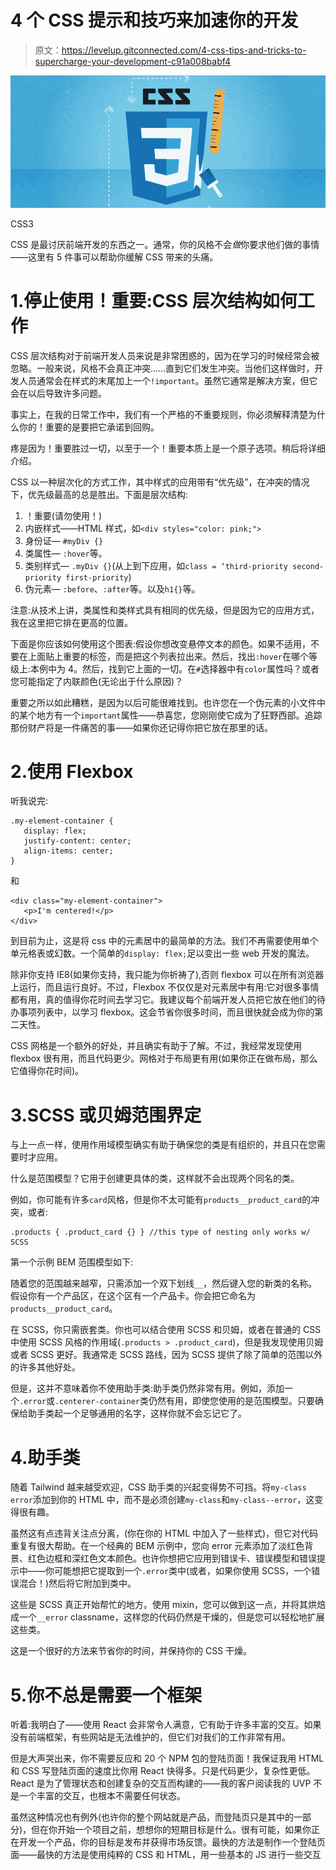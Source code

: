 # 4 个 CSS 提示和技巧来加速你的开发

> 原文：<https://levelup.gitconnected.com/4-css-tips-and-tricks-to-supercharge-your-development-c91a008babf4>

![](img/797c20708a60b0ae12f123021b9836c4.png)

CSS3

CSS 是最讨厌前端开发的东西之一。通常，你的风格不会*做*你要求他们做的事情——这里有 5 件事可以帮助你缓解 CSS 带来的头痛。

# 1.停止使用！重要:CSS 层次结构如何工作

CSS 层次结构对于前端开发人员来说是非常困惑的，因为在学习的时候经常会被忽略。一般来说，风格不会真正冲突……直到它们发生冲突。当他们这样做时，开发人员通常会在样式的末尾加上一个`!important`。虽然它通常是解决方案，但它会在以后导致许多问题。

事实上，在我的日常工作中，我们有一个严格的不重要规则，你必须解释清楚为什么你的！重要的是要把它承诺到回购。

疼是因为！重要胜过一切，以至于一个！重要本质上是一个原子选项。稍后将详细介绍。

CSS 以一种层次化的方式工作，其中样式的应用带有“优先级”，在冲突的情况下，优先级最高的总是胜出。下面是层次结构:

1.  ！重要(请勿使用！)
2.  内嵌样式——HTML 样式，如`<div styles="color: pink;">`
3.  身份证— `#myDiv {}`
4.  类属性— `:hover`等。
5.  类别样式— `.myDiv {}`(从上到下应用，如`class = ‘third-priority second-priority first-priority`)
6.  伪元素— `:before`、`:after`等。以及`h1{}`等。

注意:从技术上讲，类属性和类样式具有相同的优先级，但是因为它的应用方式，我在这里把它排在更高的位置。

下面是你应该如何使用这个图表:假设你想改变悬停文本的颜色。如果不适用，不要在上面贴上重要的标签，而是把这个列表拉出来。然后，找出`:hover`在哪个等级上:本例中为 4。然后，找到它上面的一切。在`#`选择器中有`color`属性吗？或者您可能指定了内联颜色(无论出于什么原因)？

重要之所以如此糟糕，是因为以后可能很难找到。也许您在一个伪元素的小文件中的某个地方有一个`important`属性——恭喜您，您刚刚使它成为了狂野西部。追踪那份财产将是一件痛苦的事——如果你还记得你把它放在那里的话。

# 2.使用 Flexbox

听我说完:

```
.my-element-container {
   display: flex;
   justify-content: center;
   align-items: center;
}
```

和

```
<div class="my-element-container"> 
   <p>I'm centered!</p>
</div>
```

到目前为止，这是将 css 中的元素居中的最简单的方法。我们不再需要使用单个单元格表或幻数。一个简单的`display: flex;`足以变出一些 web 开发的魔法。

除非你支持 IE8(如果你支持，我只能为你祈祷了),否则 flexbox 可以在所有浏览器上运行，而且运行良好。不过，Flexbox 不仅仅是对元素居中有用:它对很多事情都有用，真的值得你花时间去学习它。我建议每个前端开发人员把它放在他们的待办事项列表中，以学习 flexbox。这会节省你很多时间，而且很快就会成为你的第二天性。

CSS 网格是一个额外的好处，并且确实有助于了解。不过，我经常发现使用 flexbox 很有用，而且代码更少。网格对于布局更有用(如果你正在做布局，那么它值得你花时间)。

# 3.SCSS 或贝姆范围界定

与上一点一样，使用作用域模型确实有助于确保您的类是有组织的，并且只在您需要时才应用。

什么是范围模型？它用于创建更具体的类，这样就不会出现两个同名的类。

例如，你可能有许多`card`风格，但是你不太可能有`products__product_card`的冲突，或者:

```
.products { .product_card {} } //this type of nesting only works w/ SCSS
```

第一个示例 BEM 范围模型如下:

随着您的范围越来越窄，只需添加一个双下划线`__`，然后键入您的新类的名称。假设你有一个产品区，在这个区有一个产品卡。你会把它命名为`products__product_card`。

在 SCSS，你只需嵌套类。你也可以结合使用 SCSS 和贝姆，或者在普通的 CSS 中使用 SCSS 风格的作用域(`.products > .product_card`)，但是我发现使用贝姆或者 SCSS 更好。我通常走 SCSS 路线，因为 SCSS 提供了除了简单的范围以外的许多其他好处。

但是，这并不意味着你不使用助手类:助手类仍然非常有用。例如，添加一个`.error`或`.centerer-container`类仍然有用，即使您使用的是范围模型。只要确保给助手类起一个足够通用的名字，这样你就不会忘记它了。

# 4.助手类

随着 Tailwind 越来越受欢迎，CSS 助手类的兴起变得势不可挡。将`my-class error`添加到你的 HTML 中，而不是必须创建`my-class`和`my-class--error`，这变得很有趣。

虽然这有点违背关注点分离，(你在你的 HTML 中加入了一些样式)，但它对代码重复有很大帮助。在一个经典的 BEM 示例中，您向 error 元素添加了淡红色背景、红色边框和深红色文本颜色。也许你想把它应用到错误卡、错误模型和错误提示中——你可能想把它提取到一个`.error`类中(或者，如果你使用 SCSS，一个错误混合！)然后将它附加到类中。

这些是 SCSS 真正开始帮忙的地方。使用 mixin，您可以做到这一点，并将其烘焙成一个`__error` classname，这样您的代码仍然是干燥的，但是您可以轻松地扩展这些类。

这是一个很好的方法来节省你的时间，并保持你的 CSS 干燥。

# 5.你不总是需要一个框架

听着:我明白了——使用 React 会非常令人满意，它有助于许多丰富的交互。如果没有前端框架，有些网站是无法维护的，但它们对我们的工作非常有用。

但是大声哭出来，你不需要反应和 20 个 NPM 包的登陆页面！我保证我用 HTML 和 CSS 写登陆页面的速度比你用 React 快得多。只是代码更少，复杂性更低。React 是为了管理状态和创建复杂的交互而构建的——我的客户阅读我的 UVP 不是一个丰富的交互，也根本不需要任何状态。

虽然这种情况也有例外(也许你的整个网站就是产品，而登陆页只是其中的一部分)，但在你开始一个项目之前，想想你的短期目标是什么。很有可能，如果你正在开发一个产品，你的目标是发布并获得市场反馈。最快的方法是制作一个登陆页面——最快的方法是使用纯粹的 CSS 和 HTML，用一些基本的 JS 进行一些交互